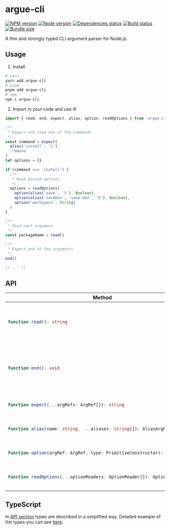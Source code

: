 # argue-cli

[![NPM version][npm]][npm-url]
[![Node version][node]][node-url]
[![Dependencies status][deps]][deps-url]
[![Build status][build]][build-url]
[![Bundle size][size]][size-url]

[npm]: https://img.shields.io/npm/v/argue-cli.svg
[npm-url]: https://www.npmjs.com/package/argue-cli

[node]: https://img.shields.io/node/v/argue-cli.svg
[node-url]: https://nodejs.org

[deps]: https://img.shields.io/librariesio/release/npm/argue-cli
[deps-url]: https://libraries.io/npm/argue-cli/tree

[build]: https://img.shields.io/github/workflow/status/TrigenSoftware/argue-cli/CI.svg
[build-url]: https://github.com/TrigenSoftware/argue-cli/actions

[size]: https://img.shields.io/bundlephobia/minzip/argue-cli
[size-url]: https://bundlephobia.com/package/argue-cli

A thin and strongly typed CLI argument parser for Node.js.

## Usage

1. Install

```bash
# yarn
yarn add argue-cli
# pnpm
pnpm add argue-cli
# npm
npm i argue-cli
```

2. Import in your code and use it!

```ts
import { read, end, expect, alias, option, readOptions } from 'argue-cli'

/**
 * Expect and read one of the commands
 */
const command = expect(
  alias('install', 'i'),
  'remove'
)
let options = {}

if (command === 'install') {
  /**
   * Read passed options
   */
  options = readOptions(
    option(alias('save', 'S'), Boolean),
    option(alias('saveDev', 'save-dev', 'D'), Boolean),
    option('workspace', String)
  )
}

/**
 * Read next argument
 */
const packageName = read()

/**
 * Expect end of the arguments
 */
end()

/* ... */
```

## API

<table>
  <thead>
    <tr>
      <th>Method</th>
      <th>Description</th>
    </tr>
  </thead>
  <tbody>
    <tr>
<td>

```ts
function read(): string
```

</td>
<td>
  Read next argument. Throws error if no next argument.
</td>
    </tr>
    <tr>
<td>

```ts
function end(): void
```

</td>
<td>
  Expectation of the end. Throws an error if there are more arguments left.
</td>
    </tr>
    <tr>
<td>

```ts
function expect(...argRefs: ArgRef[]): string
```

</td>
<td>
  Expect one of the given arguments.
</td>
    </tr>
    <tr>
<td>

```ts
function alias(name: string, ...aliases: string[]): AliasArgRef
```

</td>
<td>
  Describe argument with aliases.
</td>
    </tr>
    <tr>
<td>

```ts
function option(argRef: ArgRef, type: PrimitiveConstructor): OptionReader
```

</td>
<td>
  Describe option with value.
</td>
    </tr>
    <tr>
<td>

```ts
function readOptions(...optionReaders: OptionReader[]): OptionResult
```

</td>
<td>
  Read options from arguments.
</td>
    </tr>
  </tbody>
</table>

## TypeScript

In [API section](#API) types are described in a simplified way. Detailed example of the types you can see [here](test/argue.test-d.ts).
